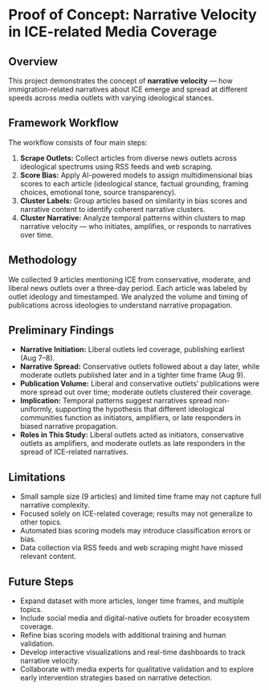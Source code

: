 # Proof of Concept: Narrative Velocity in ICE-related Media Coverage

## Overview  
This project demonstrates the concept of **narrative velocity** — how immigration-related narratives about ICE emerge and spread at different speeds across media outlets with varying ideological stances.

## Framework Workflow  
The workflow consists of four main steps:  
1. **Scrape Outlets:** Collect articles from diverse news outlets across ideological spectrums using RSS feeds and web scraping.  
2. **Score Bias:** Apply AI-powered models to assign multidimensional bias scores to each article (ideological stance, factual grounding, framing choices, emotional tone, source transparency).  
3. **Cluster Labels:** Group articles based on similarity in bias scores and narrative content to identify coherent narrative clusters.  
4. **Cluster Narrative:** Analyze temporal patterns within clusters to map narrative velocity — who initiates, amplifies, or responds to narratives over time.

## Methodology  
We collected 9 articles mentioning ICE from conservative, moderate, and liberal news outlets over a three-day period. Each article was labeled by outlet ideology and timestamped. We analyzed the volume and timing of publications across ideologies to understand narrative propagation.

## Preliminary Findings  
- **Narrative Initiation:** Liberal outlets led coverage, publishing earliest (Aug 7–8).  
- **Narrative Spread:** Conservative outlets followed about a day later, while moderate outlets published later and in a tighter time frame (Aug 9).  
- **Publication Volume:** Liberal and conservative outlets’ publications were more spread out over time; moderate outlets clustered their coverage.  
- **Implication:** Temporal patterns suggest narratives spread non-uniformly, supporting the hypothesis that different ideological communities function as initiators, amplifiers, or late responders in biased narrative propagation.  
- **Roles in This Study:** Liberal outlets acted as initiators, conservative outlets as amplifiers, and moderate outlets as late responders in the spread of ICE-related narratives.

## Limitations  
- Small sample size (9 articles) and limited time frame may not capture full narrative complexity.  
- Focused solely on ICE-related coverage; results may not generalize to other topics.  
- Automated bias scoring models may introduce classification errors or bias.  
- Data collection via RSS feeds and web scraping might have missed relevant content.

## Future Steps  
- Expand dataset with more articles, longer time frames, and multiple topics.  
- Include social media and digital-native outlets for broader ecosystem coverage.  
- Refine bias scoring models with additional training and human validation.  
- Develop interactive visualizations and real-time dashboards to track narrative velocity.  
- Collaborate with media experts for qualitative validation and to explore early intervention strategies based on narrative detection.
